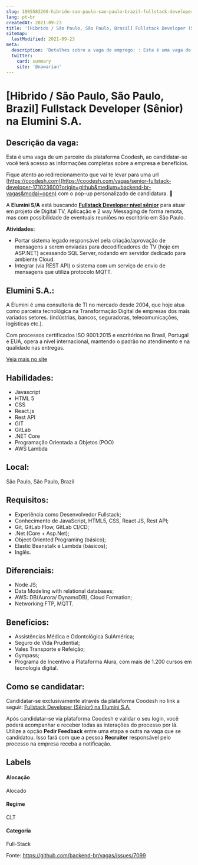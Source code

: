 ```yaml
---
slug: 1005583260-hibrido-sao-paulo-sao-paulo-brazil-fullstack-developer-senior-na-elumini-sa
lang: pt-br
createdAt: 2021-09-23
title: '[Hibrido / São Paulo, São Paulo, Brazil] Fullstack Developer (Sênior) na Elumini S.A. - Vaga de Emprego'
sitemap:
  lastModified: 2021-09-23
meta:
  description: 'Detalhes sobre a vaga de emprego: : Esta é uma vaga de um parceiro da plataforma Coodesh, ao candidatar-se você terá acesso as informações completas sobre a empresa e benefícios.  Fique atento ao redirecionamento que vai te levar para uma url [https://coodesh.com](https://coodesh.com/vagas/senior-fullstack-developer-171023600?origin=github&medium=backend-br-vagas&modal=open) com o pop-up personalizado de candidatura. 👋 <p>A <strong>Elumini S/A</strong> está buscando <strong><ins> Fullstack Developer nível sênior</ins></strong> para atuar em projeto de Digital TV, Aplicação e 2 way Messaging de forma remota, mas com possibilidade de eventuais reuniões no escritório em São Paulo.</p> <p><strong>Atividades:</strong></p> <ul> <li>Portar sistema legado responsável pela criação/aprovação de mensagens a serem enviadas para decodificadores de TV (hoje em ASP.NET) acessando SQL Server, rodando em servidor dedicado para ambiente Cloud.&nbsp;</li> <li>Integrar (via REST API) o sistema com um serviço de envio de mensagens que utiliza protocolo MQTT.</li> </ul> <p></p> <p></p> <p></p>'
  twitter:
    card: summary
    site: '@nawarian'
---
```


# [Hibrido / São Paulo, São Paulo, Brazil] Fullstack Developer (Sênior) na Elumini S.A.

## Descrição da vaga: 
Esta é uma vaga de um parceiro da plataforma Coodesh, ao candidatar-se você terá acesso as informações completas sobre a empresa e benefícios.


Fique atento ao redirecionamento que vai te levar para uma url [https://coodesh.com](https://coodesh.com/vagas/senior-fullstack-developer-171023600?origin=github&medium=backend-br-vagas&modal=open) com o pop-up personalizado de candidatura. 👋
<p>A <strong>Elumini S/A</strong> está buscando <strong><ins> Fullstack Developer nível sênior</ins></strong> para atuar em projeto de Digital TV, Aplicação e 2 way Messaging de forma remota, mas com possibilidade de eventuais reuniões no escritório em São Paulo.</p>
<p><strong>Atividades:</strong></p>
<ul>
<li>Portar sistema legado responsável pela criação/aprovação de mensagens a serem enviadas para decodificadores de TV (hoje em ASP.NET) acessando SQL Server,  rodando em servidor dedicado para ambiente Cloud.&nbsp;</li>
<li>Integrar (via REST API) o sistema com um serviço de envio de mensagens que utiliza protocolo MQTT.</li>
</ul>
<p></p>
<p></p>
<p></p>

## Elumini S.A.: 
 <p>A Elumini é uma consultoria de TI no mercado desde 2004, que hoje atua como parceira tecnológica na Transformação Digital de empresas dos mais variados setores. (indústrias, bancos, seguradoras, telecomunicações, logísticas etc.).</p>
<p>Com processos certificados ISO 9001:2015 e escritórios no Brasil, Portugal e EUA, opera a nível internacional, mantendo o padrão no atendimento e na qualidade nas entregas.</p><a href='https://coodesh.com/empresas/elumini-sa'>Veja mais no site</a>

 ## Habilidades: 
 - Javascript 
- HTML 5 
- CSS 
- React.js 
- Rest API 
- GIT 
- GitLab 
- .NET Core 
- Programação Orientada a Objetos (POO) 
- AWS Lambda
## Local: 
 São Paulo, São Paulo, Brazil
## Requisitos: 
 - Experiência como Desenvolvedor Fullstack; 
- Conhecimento de JavaScript, HTML5, CSS, React JS, Rest API; 
- Git, GitLab Flow, GitLab CI/CD; 
- .Net (Core + Asp.Net); 
- Object Oriented Programing (básico); 
- Elastic Beanstalk e Lambda (básicos); 
- Inglês.
## Diferenciais: 
 - Node JS; 
- Data Modeling with relational databases; 
- AWS: DB(Aurora/ DynamoDB), Cloud Formation; 
- Networking:FTP, MQTT.
## Benefícios: 
 - Assistências Médica e Odontológica SulAmérica;  
- Seguro de Vida Prudential;  
- Vales Transporte e Refeição; 
- Gympass;  
- Programa de Incentivo a Plataforma Alura, com mais de 1.200 cursos em tecnologia digital.
## Como se candidatar:
Candidatar-se exclusivamente através da plataforma Coodesh no link a seguir: [Fullstack Developer (Sênior) na Elumini S.A.](https://coodesh.com/vagas/senior-fullstack-developer-171023600?origin=github&medium=backend-br-vagas&modal=open)


Após candidatar-se via plataforma Coodesh e validar o seu login, você poderá acompanhar e receber todas as interações do processo por lá. Utilize a opção **Pedir Feedback** entre uma etapa e outra na vaga que se candidatou. Isso fará com que a pessoa **Recruiter** responsável pelo processo na empresa receba a notificação.
## Labels
#### Alocação
Alocado
#### Regime
CLT
#### Categoria
Full-Stack

Fonte: https://github.com/backend-br/vagas/issues/7099
